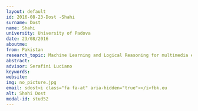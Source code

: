 ```yaml
---
layout: default 
id: 2016-08-23-Dost -Shahi
surname: Dost 
name: Shahi
university: University of Padova
date: 23/08/2016
aboutme: 
from: Pakistan
research_topic: Machine Learning and Logical Reasoning for multimedia event detection
abstract: 
advisor: Serafini Luciano
keywords: 
website: 
img: no_picture.jpg
email: sdost<i class="fa fa-at" aria-hidden="true"></i>fbk.eu
alt: Shahi Dost 
modal-id: stud52
---
```

